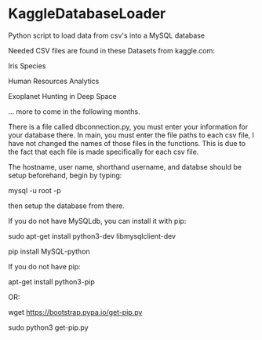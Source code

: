 # KaggleDatabaseLoader
Python script to load data from csv's into a MySQL database

Needed CSV files are found in these Datasets from kaggle.com:

Iris Species

Human Resources Analytics

Exoplanet Hunting in Deep Space

... more to come in the following months.

There is a file called dbconnection.py, you must enter your information for your database there.
In main, you must enter the file paths to each csv file, I have not changed the names of those files in the functions.
This is due to the fact that each file is made specifically for each csv file.

The hostname, user name, shorthand username, and databse should be setup beforehand, begin by typing:

mysql -u root -p

then setup the database from there.

If you do not have MySQLdb, you can install it with pip:

sudo apt-get install python3-dev libmysqlclient-dev

pip install MySQL-python

If you do not have pip:

apt-get install python3-pip

OR:

wget https://bootstrap.pypa.io/get-pip.py

sudo python3 get-pip.py
